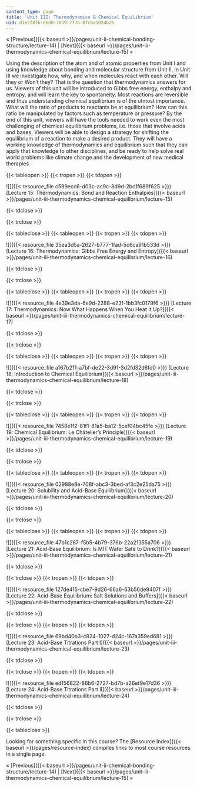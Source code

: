 ```yaml
---
content_type: page
title: 'Unit III: Thermodynamics & Chemical Equilibrium'
uid: d1e2f8f6-d6d0-7839-7f7b-8fc6a1024b2a
---
```


« [Previous]({{< baseurl >}}/pages/unit-ii-chemical-bonding-structure/lecture-14) | [Next]({{< baseurl >}}/pages/unit-iii-thermodynamics-chemical-equilibrium/lecture-15) »

Using the description of the atom and of atomic properties from Unit I and using knowledge about bonding and molecular structure from Unit II, in Unit III we investigate how, why, and when molecules react with each other. Will they or Won’t they? That is the question that thermodynamics answers for us. Viewers of this unit will be introduced to Gibbs free energy, enthalpy and entropy, and will learn the key to spontaneity. Most reactions are reversible and thus understanding chemical equilibrium is of the utmost importance. What will the ratio of products to reactants be at equilibrium? How can this ratio be manipulated by factors such as temperature or pressure? By the end of this unit, viewers will have the tools needed to work even the most challenging of chemical equilibrium problems, i.e. those that involve acids and bases. Viewers will be able to design a strategy for shifting the equilibrium of a reaction to make a desired product. They will have a working knowledge of thermodynamics and equilibrium such that they can apply that knowledge to other disciplines, and be ready to help solve real world problems like climate change and the development of new medical therapies.

{{< tableopen >}}
{{< tropen >}}
{{< tdopen >}}


![]({{< resource_file c599ecc6-d03c-ac9c-8d9d-2bc1f689f625 >}}) [Lecture 15: Thermodynamics: Bond and Reaction Enthalpies]({{< baseurl >}}/pages/unit-iii-thermodynamics-chemical-equilibrium/lecture-15)


{{< tdclose >}}

{{< trclose >}}

{{< tableclose >}}
{{< tableopen >}}
{{< tropen >}}
{{< tdopen >}}


![]({{< resource_file 35ea3d5a-2627-b777-1fad-5c6ca91b533d >}}) [Lecture 16: Thermodynamics: Gibbs Free Energy and Entropy]({{< baseurl >}}/pages/unit-iii-thermodynamics-chemical-equilibrium/lecture-16)


{{< tdclose >}}

{{< trclose >}}

{{< tableclose >}}
{{< tableopen >}}
{{< tropen >}}
{{< tdopen >}}


![]({{< resource_file 4e39e3da-6e9d-2288-e23f-1bb3fc0179f6 >}}) [Lecture 17: Thermodynamics: Now What Happens When You Heat It Up?]({{< baseurl >}}/pages/unit-iii-thermodynamics-chemical-equilibrium/lecture-17)


{{< tdclose >}}

{{< trclose >}}

{{< tableclose >}}
{{< tableopen >}}
{{< tropen >}}
{{< tdopen >}}


![]({{< resource_file a167b211-a7bf-de22-3d91-3d2fd32d6fd0 >}}) [Lecture 18: Introduction to Chemical Equilibrium]({{< baseurl >}}/pages/unit-iii-thermodynamics-chemical-equilibrium/lecture-18)


{{< tdclose >}}

{{< trclose >}}

{{< tableclose >}}
{{< tableopen >}}
{{< tropen >}}
{{< tdopen >}}


![]({{< resource_file 7458e1f2-81f1-81a5-ba12-5cef04bc45fe >}}) [Lecture 19: Chemical Equilibrium: Le Châtelier’s Principle]({{< baseurl >}}/pages/unit-iii-thermodynamics-chemical-equilibrium/lecture-19)


{{< tdclose >}}

{{< trclose >}}

{{< tableclose >}}
{{< tableopen >}}
{{< tropen >}}
{{< tdopen >}}


![]({{< resource_file 02988e8e-708f-abc3-3bed-af3c2e25da75 >}}) [Lecture 20: Solubility and Acid-Base Equilibrium]({{< baseurl >}}/pages/unit-iii-thermodynamics-chemical-equilibrium/lecture-20)


{{< tdclose >}}

{{< trclose >}}

{{< tableclose >}}
{{< tableopen >}}
{{< tropen >}}
{{< tdopen >}}


![]({{< resource_file 47b1c287-f5b5-4b79-376b-22a21355a706 >}}) [Lecture 21: Acid-Base Equilibrium: Is MIT Water Safe to Drink?]({{< baseurl >}}/pages/unit-iii-thermodynamics-chemical-equilibrium/lecture-21)


{{< tdclose >}}

{{< trclose >}}
{{< tropen >}}
{{< tdopen >}}


![]({{< resource_file 127de415-cbe7-9d26-66a6-63b56de9407f >}}) [Lecture 22: Acid-Base Equilibrium: Salt Solutions and Buffers]({{< baseurl >}}/pages/unit-iii-thermodynamics-chemical-equilibrium/lecture-22)


{{< tdclose >}}

{{< trclose >}}
{{< tropen >}}
{{< tdopen >}}


![]({{< resource_file 69bd40b3-c824-1027-d24c-167a359ed681 >}}) [Lecture 23: Acid-Base Titrations Part I]({{< baseurl >}}/pages/unit-iii-thermodynamics-chemical-equilibrium/lecture-23)


{{< tdclose >}}

{{< trclose >}}
{{< tropen >}}
{{< tdopen >}}


![]({{< resource_file ed156822-86b6-2727-bd7b-a26ef9e17d36 >}}) [Lecture 24: Acid-Base Titrations Part II]({{< baseurl >}}/pages/unit-iii-thermodynamics-chemical-equilibrium/lecture-24)


{{< tdclose >}}

{{< trclose >}}

{{< tableclose >}}

Looking for something specific in this course? The [Resource Index]({{< baseurl >}}/pages/resource-index) compiles links to most course resources in a single page.

« [Previous]({{< baseurl >}}/pages/unit-ii-chemical-bonding-structure/lecture-14) | [Next]({{< baseurl >}}/pages/unit-iii-thermodynamics-chemical-equilibrium/lecture-15) »